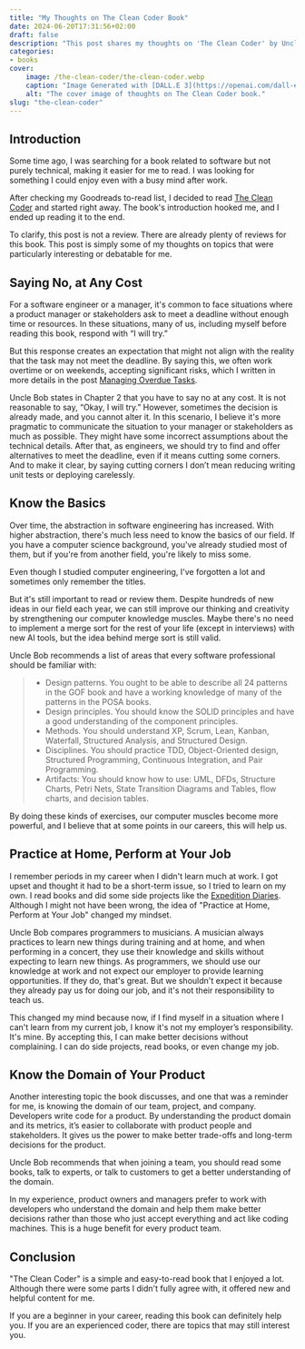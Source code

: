 ```yaml
---
title: "My Thoughts on The Clean Coder Book"
date: 2024-06-20T17:31:56+02:00
draft: false
description: "This post shares my thoughts on 'The Clean Coder' by Uncle Bob, focusing on topics that I found particularly interesting or debatable."
categories:
- books
cover:
    image: /the-clean-coder/the-clean-coder.webp
    caption: "Image Generated with [DALL.E 3](https://openai.com/dall-e-3)"
    alt: "The cover image of thoughts on The Clean Coder book."
slug: "the-clean-coder"
---
```


## Introduction

Some time ago, I was searching for a book related to software but not purely technical, making it easier for me to read. I was looking for something I could enjoy even with a busy mind after work.

After checking my Goodreads to-read list, I decided to read [The Clean Coder](https://amzn.to/3BDCiVJ) and started right away. The book's introduction hooked me, and I ended up reading it to the end.

To clarify, this post is not a review. There are already plenty of reviews for this book. This post is simply some of my thoughts on topics that were particularly interesting or debatable for me.

## Saying No, at Any Cost

For a software engineer or a manager, it's common to face situations where a product manager or stakeholders ask to meet a deadline without enough time or resources. In these situations, many of us, including myself before reading this book, respond with “I will try.”

But this response creates an expectation that might not align with the reality that the task may not meet the deadline. By saying this, we often work overtime or on weekends, accepting significant risks, which I written in more details in the post [Managing Overdue Tasks](/managing-overdue-tasks).

Uncle Bob states in Chapter 2 that you have to say no at any cost. It is not reasonable to say, “Okay, I will try.” However, sometimes the decision is already made, and you cannot alter it. In this scenario, I believe it's more pragmatic to communicate the situation to your manager or stakeholders as much as possible. They might have some incorrect assumptions about the technical details. After that, as engineers, we should try to find and offer alternatives to meet the deadline, even if it means cutting some corners. And to make it clear, by saying cutting corners I don’t mean reducing writing unit tests or deploying carelessly.

## Know the Basics

Over time, the abstraction in software engineering has increased. With higher abstraction, there's much less need to know the basics of our field. If you have a computer science background, you've already studied most of them, but if you're from another field, you're likely to miss some.

Even though I studied computer engineering, I've forgotten a lot and sometimes only remember the titles.

But it's still important to read or review them. Despite hundreds of new ideas in our field each year, we can still improve our thinking and creativity by strengthening our computer knowledge muscles. Maybe there's no need to implement a merge sort for the rest of your life (except in interviews) with new AI tools, but the idea behind merge sort is still valid.

Uncle Bob recommends a list of areas that every software professional should be familiar with:

> - Design patterns. You ought to be able to describe all 24 patterns in the GOF book and have a working knowledge of many of the patterns in the POSA books.
> - Design principles. You should know the SOLID principles and have a good understanding of the component principles.
> - Methods. You should understand XP, Scrum, Lean, Kanban, Waterfall, Structured Analysis, and Structured Design.
> - Disciplines. You should practice TDD, Object-Oriented design, Structured Programming, Continuous Integration, and Pair Programming.
> - Artifacts: You should know how to use: UML, DFDs, Structure Charts, Petri Nets, State Transition Diagrams and Tables, flow charts, and decision tables.

By doing these kinds of exercises, our computer muscles become more powerful, and I believe that at some points in our careers, this will help us.

## Practice at Home, Perform at Your Job

I remember periods in my career when I didn't learn much at work. I got upset and thought it had to be a short-term issue, so I tried to learn on my own. I read books and did some side projects like the [Expedition Diaries](/side-projects/#-expedition-diaries). Although I might not have been wrong, the idea of "Practice at Home, Perform at Your Job" changed my mindset.

Uncle Bob compares programmers to musicians. A musician always practices to learn new things during training and at home, and when performing in a concert, they use their knowledge and skills without expecting to learn new things. As programmers, we should use our knowledge at work and not expect our employer to provide learning opportunities. If they do, that's great. But we shouldn't expect it because they already pay us for doing our job, and it's not their responsibility to teach us.

This changed my mind because now, if I find myself in a situation where I can't learn from my current job, I know it's not my employer’s responsibility. It's mine. By accepting this, I can make better decisions without complaining. I can do side projects, read books, or even change my job.

## Know the Domain of Your Product

Another interesting topic the book discusses, and one that was a reminder for me, is knowing the domain of our team, project, and company. Developers write code for a product. By understanding the product domain and its metrics, it’s easier to collaborate with product people and stakeholders. It gives us the power to make better trade-offs and long-term decisions for the product.

Uncle Bob recommends that when joining a team, you should read some books, talk to experts, or talk to customers to get a better understanding of the domain.

In my experience, product owners and managers prefer to work with developers who understand the domain and help them make better decisions rather than those who just accept everything and act like coding machines. This is a huge benefit for every product team.

## Conclusion

"The Clean Coder" is a simple and easy-to-read book that I enjoyed a lot. Although there were some parts I didn't fully agree with, it offered new and helpful content for me.

If you are a beginner in your career, reading this book can definitely help you. If you are an experienced coder, there are topics that may still interest you.
